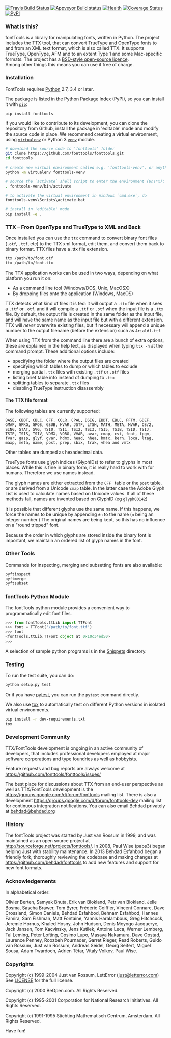 [![Travis Build Status](https://travis-ci.org/fonttools/fonttools.svg)](https://travis-ci.org/fonttools/fonttools)
[![Appveyor Build status](https://ci.appveyor.com/api/projects/status/0f7fmee9as744sl7/branch/master?svg=true)](https://ci.appveyor.com/project/fonttools/fonttools/branch/master)
[![Health](https://landscape.io/github/behdad/fonttools/master/landscape.svg?style=flat)](https://landscape.io/github/behdad/fonttools/master)
[![Coverage Status](https://codecov.io/gh/fonttools/fonttools/branch/master/graph/badge.svg)](https://codecov.io/gh/fonttools/fonttools)
[![PyPI](https://img.shields.io/pypi/v/fonttools.svg)](https://pypi.org/project/FontTools)

### What is this?

fontTools is a library for manipulating fonts, written in Python. 
The project includes the TTX tool, that can convert TrueType and OpenType fonts to and from an XML text format, which is also called TTX.
It supports TrueType, OpenType, AFM and to an extent Type 1 and some Mac-specific formats.
The project has a [BSD-style open-source licence](LICENSE).  
Among other things this means you can use it free of charge. 

### Installation

FontTools requires [Python](http://www.python.org/download/) 2.7, 3.4 or later.

The package is listed in the Python Package Index (PyPI), so you can install it with [`pip`](https://pip.pypa.io):

```sh
pip install fonttools
```

If you would like to contribute to its development, you can clone the repository from Github, install the package in 'editable' mode and modify the source code in place. We recommend creating a virtual environment, using [`virtualenv`](https://virtualenv.pypa.io) or Python 3 [`venv`](https://docs.python.org/3/library/venv.html) module.

```sh
# download the source code to 'fonttools' folder
git clone https://github.com/fonttools/fonttools.git
cd fonttools

# create new virtual environment called e.g. 'fonttools-venv', or anything you like
python -m virtualenv fonttools-venv

# source the `activate` shell script to enter the environment (Un\*x); to exit, just type `deactivate`
. fonttools-venv/bin/activate

# to activate the virtual environment in Windows `cmd.exe`, do
fonttools-venv\Scripts\activate.bat

# install in 'editable' mode
pip install -e .
```

### TTX – From OpenType and TrueType to XML and Back

Once installed you can use the `ttx` command to convert binary font files (`.otf`, `.ttf`, etc) to the TTX xml format, edit them, and convert them back to binary format. 
TTX files have a .ttx file extension.

```sh
ttx /path/to/font.otf
ttx /path/to/font.ttx
```

The TTX application works can be used in two ways, depending on what platform you run it on:

* As a command line tool (Windows/DOS, Unix, MacOSX)
* By dropping files onto the application (Windows, MacOS)

TTX detects what kind of files it is fed: it will output a `.ttx` file when it sees a `.ttf` or `.otf`, and it will compile a `.ttf` or `.otf` when the input file is a `.ttx` file. 
By default, the output file is created in the same folder as the input file, and will have the same name as the input file but with a different extension. 
TTX will _never_ overwrite existing files, but if necessary will append a unique number to the output filename (before the extension) such as `Arial#1.ttf`

When using TTX from the command line there are a bunch of extra options, these are explained in the help text, as displayed when typing `ttx -h` at the command prompt. 
These additional options include:

* specifying the folder where the output files are created
* specifying which tables to dump or which tables to exclude
* merging partial `.ttx` files with existing `.ttf` or `.otf` files
* listing brief table info instead of dumping to `.ttx`
* splitting tables to separate `.ttx` files
* disabling TrueType instruction disassembly

#### The TTX file format

The following tables are currently supported:
<!-- begin table list -->
    BASE, CBDT, CBLC, CFF, COLR, CPAL, DSIG, EBDT, EBLC, FFTM, GDEF,
    GMAP, GPKG, GPOS, GSUB, HVAR, JSTF, LTSH, MATH, META, MVAR, OS/2,
    SING, STAT, SVG, TSI0, TSI1, TSI2, TSI3, TSI5, TSIB, TSID, TSIJ,
    TSIP, TSIS, TSIV, VDMX, VORG, VVAR, avar, cmap, cvt, feat, fpgm,
    fvar, gasp, glyf, gvar, hdmx, head, hhea, hmtx, kern, loca, ltag,
    maxp, meta, name, post, prep, sbix, trak, vhea and vmtx
<!-- end table list -->
Other tables are dumped as hexadecimal data.

TrueType fonts use glyph indices (GlyphIDs) to refer to glyphs in most places.
While this is fine in binary form, it is really hard to work with for humans. 
Therefore we use names instead.

The glyph names are either extracted from the `CFF ` table or the `post` table, or are derived from a Unicode `cmap` table. 
In the latter case the Adobe Glyph List is used to calculate names based on Unicode values. 
If all of these methods fail, names are invented based on GlyphID (eg `glyph00142`)

It is possible that different glyphs use the same name. 
If this happens, we force the names to be unique by appending `#n` to the name (`n` being an integer number.)
The original names are being kept, so this has no influence on a "round tripped" font.

Because the order in which glyphs are stored inside the binary font is important, we maintain an ordered list of glyph names in the font.

### Other Tools

Commands for inspecting, merging and subsetting fonts are also available:

```sh
pyftinspect
pyftmerge
pyftsubset
```

### fontTools Python Module

The fontTools python module provides a convenient way to programmatically edit font files.

```py
>>> from fontTools.ttLib import TTFont
>>> font = TTFont('/path/to/font.ttf')
>>> font
<fontTools.ttLib.TTFont object at 0x10c34ed50>
>>>
```

A selection of sample python programs is in the [Snippets](https://github.com/fonttools/fonttools/blob/master/Snippets/) directory. 

### Testing

To run the test suite, you can do:

```sh
python setup.py test
```

Or if you have [pytest](http://docs.pytest.org/en/latest/), you can run the `pytest` command directly.

We also use [tox](https://testrun.org/tox/latest/) to automatically test on different Python versions in isolated virtual environments.

```sh
pip install -r dev-requirements.txt
tox
```

### Development Community

TTX/FontTools development is ongoing in an active community of developers, that includes professional developers employed at major software corporations and type foundries as well as hobbyists. 

Feature requests and bug reports are always welcome at <https://github.com/fonttools/fonttools/issues/>

The best place for discussions about TTX from an end-user perspective as well as TTX/FontTools development is the <https://groups.google.com/d/forum/fonttools> mailing list.
There is also a development <https://groups.google.com/d/forum/fonttools-dev> mailing list for continuous integration notifications.
You can also email Behdad privately at <behdad@behdad.org>

### History

The fontTools project was started by Just van Rossum in 1999, and was maintained as an open source project at <http://sourceforge.net/projects/fonttools/>.
In 2008, Paul Wise (pabs3) began helping Just with stability maintenance.
In 2013 Behdad Esfahbod began a friendly fork, thoroughly reviewing the codebase and making changes at <https://github.com/behdad/fonttools> to add new features and support for new font formats.

### Acknowledgements

In alphabetical order:

Olivier Berten,
Samyak Bhuta,
Erik van Blokland, 
Petr van Blokland, 
Jelle Bosma, 
Sascha Brawer,
Tom Byrer,
Frédéric Coiffier,
Vincent Connare, 
Dave Crossland,
Simon Daniels, 
Behdad Esfahbod,
Behnam Esfahbod,
Hannes Famira, 
Sam Fishman,
Matt Fontaine,
Yannis Haralambous, 
Greg Hitchcock, 
Jeremie Hornus,
Khaled Hosny,
John Hudson,
Denis Moyogo Jacquerye,
Jack Jansen, 
Tom Kacvinsky, 
Jens Kutilek,
Antoine Leca, 
Werner Lemberg, 
Tal Leming,
Peter Lofting, 
Cosimo Lupo,
Masaya Nakamura,
Dave Opstad, 
Laurence Penney, 
Roozbeh Pournader,
Garret Rieger,
Read Roberts, 
Guido van Rossum, 
Just van Rossum, 
Andreas Seidel, 
Georg Seifert,
Miguel Sousa,
Adam Twardoch,
Adrien Tétar,
Vitaly Volkov,
Paul Wise.

### Copyrights

Copyright (c) 1999-2004 Just van Rossum, LettError (just@letterror.com)  
See [LICENSE](LICENSE) for the full license.

Copyright (c) 2000 BeOpen.com. 
All Rights Reserved.

Copyright (c) 1995-2001 Corporation for National Research Initiatives. 
All Rights Reserved.

Copyright (c) 1991-1995 Stichting Mathematisch Centrum, Amsterdam. 
All Rights Reserved.

Have fun!

